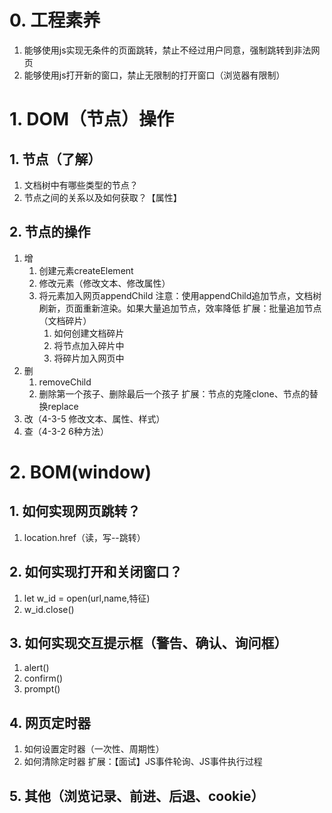 # 0. 工程素养
1. 能够使用js实现无条件的页面跳转，禁止不经过用户同意，强制跳转到非法网页
2. 能够使用js打开新的窗口，禁止无限制的打开窗口（浏览器有限制）

# 1. DOM（节点）操作
## 1. 节点（了解）
1. 文档树中有哪些类型的节点？
2. 节点之间的关系以及如何获取？【属性】
## 2. 节点的操作
1. 增
	1. 创建元素createElement
	2. 修改元素（修改文本、修改属性）
	3. 将元素加入网页appendChild
	注意：使用appendChild追加节点，文档树刷新，页面重新渲染。如果大量追加节点，效率降低
	扩展：批量追加节点（文档碎片）
		1. 如何创建文档碎片
		2. 将节点加入碎片中
		3. 将碎片加入网页中
2. 删
	1. removeChild
	2. 删除第一个孩子、删除最后一个孩子
	扩展：节点的克隆clone、节点的替换replace
3. 改（4-3-5 修改文本、属性、样式）
4. 查（4-3-2 6种方法）

# 2. BOM(window)
## 1. 如何实现网页跳转？
1. location.href（读，写--跳转）
## 2. 如何实现打开和关闭窗口？
1. let w_id = open(url,name,特征)
2. w_id.close()
## 3. 如何实现交互提示框（警告、确认、询问框）
1. alert()
2. confirm()
3. prompt()
## 4. 网页定时器
1. 如何设置定时器（一次性、周期性）
2. 如何清除定时器
扩展：【面试】JS事件轮询、JS事件执行过程
## 5. 其他（浏览记录、前进、后退、cookie）
